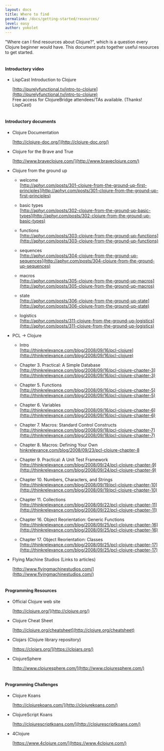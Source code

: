 ```yaml
---
layout: docs
title: Where to find
permalink: /docs/getting-started/resources/
level: easy
author: yokolet
---
```


"Where can I find resources about Clojure?", which is a question every Clojure beginner would have.
This document puts together useful resources to get started.
<br/><br/>


#### Introductory video

- LispCast Introduction to Clojure

    [http://purelyfunctional.tv/intro-to-clojure](http://purelyfunctional.tv/intro-to-clojure)<br/>
    Free access for ClojureBridge attendees/TAs available. (Thanks! LispCast)
    <br/><br/>

#### Introductory documents

- Clojure Documentation

    [http://clojure-doc.org/](http://clojure-doc.org/)

- Clojure for the Brave and True

    [http://www.braveclojure.com/](http://www.braveclojure.com/)

- Clojure from the ground up

  - welcome<br/>
      [http://aphyr.com/posts/301-clojure-from-the-ground-up-first-principles](http://aphyr.com/posts/301-clojure-from-the-ground-up-first-principles)

  - basic types<br/>
      [http://aphyr.com/posts/302-clojure-from-the-ground-up-basic-types](http://aphyr.com/posts/302-clojure-from-the-ground-up-basic-types)

  - functions<br/>
      [http://aphyr.com/posts/303-clojure-from-the-ground-up-functions](http://aphyr.com/posts/303-clojure-from-the-ground-up-functions)

  - sequences<br/>
      [http://aphyr.com/posts/304-clojure-from-the-ground-up-sequences](http://aphyr.com/posts/304-clojure-from-the-ground-up-sequences)

  - macros<br/>
     [http://aphyr.com/posts/305-clojure-from-the-ground-up-macros](http://aphyr.com/posts/305-clojure-from-the-ground-up-macros)

  - state<br/>
      [http://aphyr.com/posts/306-clojure-from-the-ground-up-state](http://aphyr.com/posts/306-clojure-from-the-ground-up-state)

  - logistics<br/>
      [http://aphyr.com/posts/311-clojure-from-the-ground-up-logistics](http://aphyr.com/posts/311-clojure-from-the-ground-up-logistics)

- PCL -> Clojure

  - Intro<br/>
      [http://thinkrelevance.com/blog/2008/09/16/pcl-clojure](http://thinkrelevance.com/blog/2008/09/16/pcl-clojure)

  - Chapter 3. Practical: A Simple Database<br/>
      [http://thinkrelevance.com/blog/2008/09/16/pcl-clojure-chapter-3](http://thinkrelevance.com/blog/2008/09/16/pcl-clojure-chapter-3)

  - Chapter 5. Functions<br/>
      [http://thinkrelevance.com/blog/2008/09/16/pcl-clojure-chapter-5](http://thinkrelevance.com/blog/2008/09/16/pcl-clojure-chapter-5)

  - Chapter 6. Variables<br/>
      [http://thinkrelevance.com/blog/2008/09/16/pcl-clojure-chapter-6](http://thinkrelevance.com/blog/2008/09/16/pcl-clojure-chapter-6)

  - Chapter 7. Macros: Standard Control Constructs<br/>
      [http://thinkrelevance.com/blog/2008/09/18/pcl-clojure-chapter-7](http://thinkrelevance.com/blog/2008/09/18/pcl-clojure-chapter-7)

  - Chapter 8. Macros: Defining Your Own<br/>
      [hinkrelevance.com/blog/2008/09/23/pcl-clojure-chapter-8](hinkrelevance.com/blog/2008/09/23/pcl-clojure-chapter-8)

  - Chapter 9. Practical: A Unit Test Framework<br/>
      [http://thinkrelevance.com/blog/2008/09/24/pcl-clojure-chapter-9](http://thinkrelevance.com/blog/2008/09/24/pcl-clojure-chapter-9)

  - Chapter 10. Numbers, Characters, and Strings<br/>
      [http://thinkrelevance.com/blog/2008/09/19/pcl-clojure-chapter-10](http://thinkrelevance.com/blog/2008/09/19/pcl-clojure-chapter-10)

  - Chapter 11. Collections<br/>
      [http://thinkrelevance.com/blog/2008/09/22/pcl-clojure-chapter-11](http://thinkrelevance.com/blog/2008/09/22/pcl-clojure-chapter-11)

  - Chapter 16. Object Reorientation: Generic Functions<br/>
      [http://thinkrelevance.com/blog/2008/09/25/pcl-clojure-chapter-16](http://thinkrelevance.com/blog/2008/09/25/pcl-clojure-chapter-16)

  - Chapter 17. Object Reorientation: Classes<br/>
      [http://thinkrelevance.com/blog/2008/09/25/pcl-clojure-chapter-17](http://thinkrelevance.com/blog/2008/09/25/pcl-clojure-chapter-17)

- Flying Machine Studios (Links to articles)

    [http://www.flyingmachinestudios.com/](http://www.flyingmachinestudios.com/)
    <br/><br/>

#### Programming Resources

  - Official Clojure web site

    [http://clojure.org/](http://clojure.org/)

  - Clojure Cheat Sheet

    [http://clojure.org/cheatsheet](http://clojure.org/cheatsheet)

  - Clojars (Clojure library repository)

    [https://clojars.org/](https://clojars.org/)

  - ClojureSphere

    [http://www.clojuresphere.com/](http://www.clojuresphere.com/)
    <br/><br/>

#### Programming Challenges

  - Clojure Koans

    [http://clojurekoans.com/](http://clojurekoans.com/)

  - ClojureScript Koans

    [http://clojurescriptkoans.com/](http://clojurescriptkoans.com/)

  - 4Clojure

    [https://www.4clojure.com/](https://www.4clojure.com/)